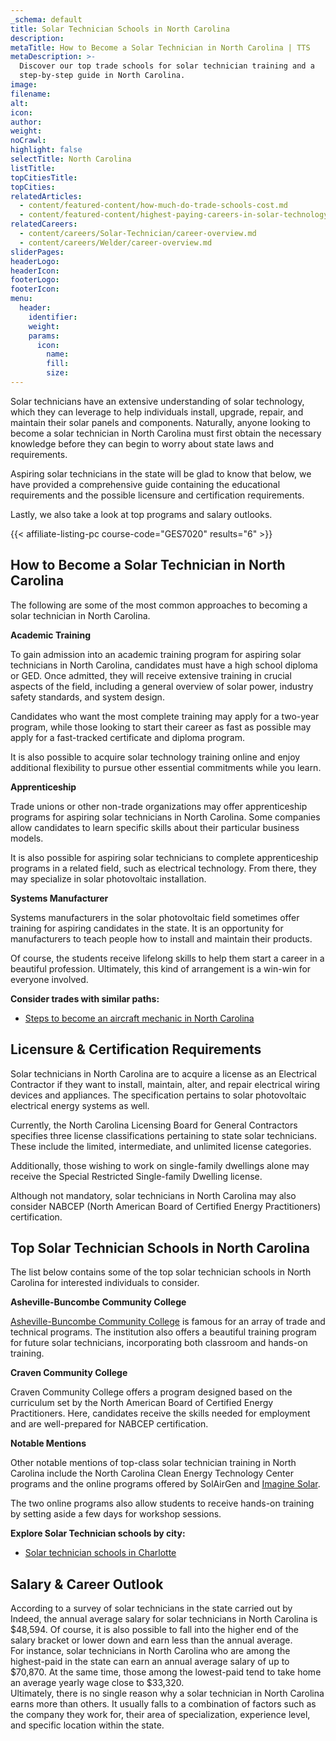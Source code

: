```yaml
---
_schema: default
title: Solar Technician Schools in North Carolina
description:
metaTitle: How to Become a Solar Technician in North Carolina | TTS
metaDescription: >-
  Discover our top trade schools for solar technician training and a
  step-by-step guide in North Carolina.
image:
filename:
alt:
icon:
author:
weight:
noCrawl:
highlight: false
selectTitle: North Carolina
listTitle:
topCitiesTitle:
topCities:
relatedArticles:
  - content/featured-content/how-much-do-trade-schools-cost.md
  - content/featured-content/highest-paying-careers-in-solar-technology.md
relatedCareers:
  - content/careers/Solar-Technician/career-overview.md
  - content/careers/Welder/career-overview.md
sliderPages:
headerLogo:
headerIcon:
footerLogo:
footerIcon:
menu:
  header:
    identifier:
    weight:
    params:
      icon:
        name:
        fill:
        size:
---
```

Solar technicians have an extensive understanding of solar technology, which they can leverage to help individuals install, upgrade, repair, and maintain their solar panels and components. Naturally, anyone looking to become a solar technician in North Carolina must first obtain the necessary knowledge before they can begin to worry about state laws and requirements.

Aspiring solar technicians in the state will be glad to know that below, we have provided a comprehensive guide containing the educational requirements and the possible licensure and certification requirements.

Lastly, we also take a look at top programs and salary outlooks.

{{< affiliate-listing-pc course-code="GES7020" results="6" >}}

## **How to Become a Solar Technician in North Carolina**

The following are some of the most common approaches to becoming a solar technician in North Carolina.

**Academic Training**

To gain admission into an academic training program for aspiring solar technicians in North Carolina, candidates must have a high school diploma or GED. Once admitted, they will receive extensive training in crucial aspects of the field, including a general overview of solar power, industry safety standards, and system design.

Candidates who want the most complete training may apply for a two-year program, while those looking to start their career as fast as possible may apply for a fast-tracked certificate and diploma program.

It is also possible to acquire solar technology training online and enjoy additional flexibility to pursue other essential commitments while you learn.

**Apprenticeship**

Trade unions or other non-trade organizations may offer apprenticeship programs for aspiring solar technicians in North Carolina. Some companies allow candidates to learn specific skills about their particular business models.

It is also possible for aspiring solar technicians to complete apprenticeship programs in a related field, such as electrical technology. From there, they may specialize in solar photovoltaic installation.

**Systems Manufacturer**

Systems manufacturers in the solar photovoltaic field sometimes offer training for aspiring candidates in the state. It is an opportunity for manufacturers to teach people how to install and maintain their products.

Of course, the students receive lifelong skills to help them start a career in a beautiful profession. Ultimately, this kind of arrangement is a win-win for everyone involved.

**Consider trades with similar paths:**

* [Steps to become an aircraft mechanic in North Carolina](https://toptradeschools.com/near-you/aircraft-mechanic/north-carolina/)

## **Licensure & Certification Requirements**

Solar technicians in North Carolina are to acquire a license as an Electrical Contractor if they want to install, maintain, alter, and repair electrical wiring devices and appliances. The specification pertains to solar photovoltaic electrical energy systems as well.

Currently, the North Carolina Licensing Board for General Contractors specifies three license classifications pertaining to state solar technicians. These include the limited, intermediate, and unlimited license categories.

Additionally, those wishing to work on single-family dwellings alone may receive the Special Restricted Single-family Dwelling license.

Although not mandatory, solar technicians in North Carolina may also consider NABCEP (North American Board of Certified Energy Practitioners) certification.

## **Top Solar Technician Schools in North Carolina**

The list below contains some of the top solar technician schools in North Carolina for interested individuals to consider.

**Asheville-Buncombe Community College**

[Asheville-Buncombe Community College](https://abtech.edu/) is famous for an array of trade and technical programs. The institution also offers a beautiful training program for future solar technicians, incorporating both classroom and hands-on training.

**Craven Community College**

Craven Community College offers a program designed based on the curriculum set by the North American Board of Certified Energy Practitioners. Here, candidates receive the skills needed for employment and are well-prepared for NABCEP certification.

**Notable Mentions**

Other notable mentions of top-class solar technician training in North Carolina include the North Carolina Clean Energy Technology Center programs and the online programs offered by SolAirGen and [Imagine Solar](https://imaginesolar.com/).

The two online programs also allow students to receive hands-on training by setting aside a few days for workshop sessions.

**Explore Solar Technician schools by city:**

* [Solar technician schools in Charlotte](https://toptradeschools.com/near-you/solar-technician/north-carolina/charlotte)

## Salary & Career Outlook

According to a survey of solar technicians in the state carried out by Indeed, the annual average salary for solar technicians in North Carolina is $48,594. Of course, it is also possible to fall into the higher end of the salary bracket or lower down and earn less than the annual average.<br>For instance, solar technicians in North Carolina who are among the highest-paid in the state can earn an annual average salary of up to $70,870. At the same time, those among the lowest-paid tend to take home an average yearly wage close to $33,320.<br>Ultimately, there is no single reason why a solar technician in North Carolina earns more than others. It usually falls to a combination of factors such as the company they work for, their area of specialization, experience level, and specific location within the state.<br>